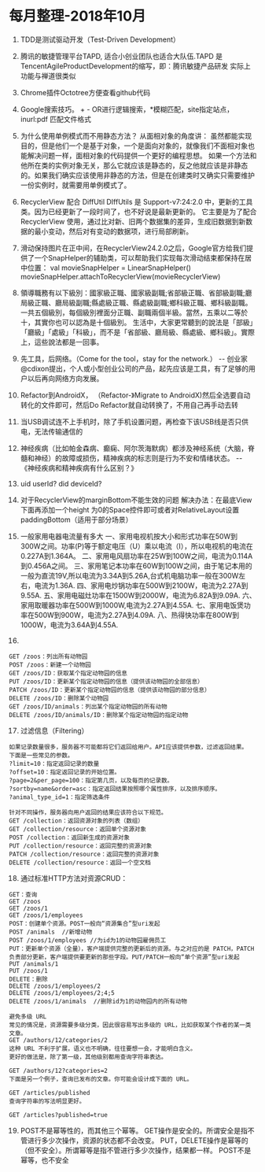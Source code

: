 # 每月整理-2018年10月

1. TDD是测试驱动开发（Test-Driven Development）

2. 腾讯的敏捷管理平台TAPD, 适合小创业团队也适合大队伍.TAPD 是TencentAgileProductDevelopment的缩写，即：腾讯敏捷产品研发
实际上功能与禅道很类似

3. Chrome插件Octotree方便查看github代码

4. Google搜索技巧。 + - OR进行逻辑搜索，*模糊匹配，site指定站点，inurl:pdf 匹配文件格式

5. 为什么使用单例模式而不用静态方法？
从面相对象的角度讲：
虽然都能实现目的，但是他们一个是基于对象，一个是面向对象的，就像我们不面相对象也能解决问题一样，面相对象的代码提供一个更好的编程思想。
如果一个方法和他所在类的实例对象无关，那么它就应该是静态的，反之他就应该是非静态的。如果我们确实应该使用非静态的方法，但是在创建类时又确实只需要维护一份实例时，就需要用单例模式了。

6. RecyclerView 配合 DiffUtil
DIffUtils 是 Support-v7:24:2.0 中，更新的工具类。因为已经更新了一段时间了，也不好说是最新更新的。
它主要是为了配合 RecyclerView 使用，通过比对新、旧两个数据集的差异，生成旧数据到新数据的最小变动，然后对有变动的数据项，进行局部刷新。

7. 滑动保持图片在正中间，在RecyclerView24.2.0之后，Google官方给我们提供了一个SnapHelper的辅助类，可以帮助我们实现每次滑动结束都保持在居中位置：
val movieSnapHelper = LinearSnapHelper()
movieSnapHelper.attachToRecyclerView(movieRecyclerView)

8. 領導職務有以下級別：國家級正職、國家級副職;省部級正職、省部級副職;廳局級正職、廳局級副職;縣處級正職、縣處級副職;鄉科級正職、鄉科級副職。一共五個級別，每個級別裡面分正職、副職兩個半級。當然，五乘以二等於十，其實你也可以認為是十個級別。
生活中，大家更常聽到的說法是「部級」「廳級」「處級」「科級」，而不是「省部級、廳局級、縣處級、鄉科級」。實際上，這些說法都是一回事。

9. 先工具，后网络。（Come for the tool，stay for the network.）
-- 创业家@cdixon提出，个人或小型创业公司的产品，起先应该是工具，有了足够的用户以后再向网络方向发展。

10. Refactor到AndroidX， （Refactor-》Migrate to AndroidX)然后全选要自动转化的文件即可，然后Do Refactor就自动转换了，不用自己再手动去转

11. 当USB调试连不上手机时，除了手机设置问题，再检查下该USB线是否只供电，无法传输通信的

12. 神经疾病（比如帕金森病、癫痫、阿尔茨海默病）都涉及神经系统（大脑，脊髓和神经）的故障或损伤，精神疾病的标志则是行为不安和情绪状态。
-- 《神经疾病和精神疾病有什么区别？》

13. uid userId?   did deviceId?

14. 对于RecyclerView的marginBottom不能生效的问题
解决办法：在最底View下面再添加一个height 为0的Space控件即可或者对RelativeLayout设置paddingBottom（适用于部分场景）

15. 一般家用电器电流量有多大
一、家用电视机按大小和形式功率在50W到300W之间。功率(P)等于额定电压（U）乘以电流（I），所以电视机的电流在0.227A到1.364A。
二、家用电风扇功率在25W到100W之间，电流为0.114A到0.456A之间。
三、家用笔记本功率在60W到100W之间，由于笔记本用的一般为直流19V,所以电流为3.34A到5.26A,台式机电脑功率一般在300W左右，电流为1.36A.
四、家用电炒锅功率在500W到2100W，电流为2.27A到9.55A.
五、家用电磁灶功率在1500W到2000W，电流为6.82A到9.09A.
六、家用取暖器功率在500W到1000W,电流为2.27A到4.55A.
七、家用电饭煲功率在500W到900W，电流为2.27A到4.09A.
八、热得快功率在800W到1000W，电流为3.64A到4.55A.

16. 
```
GET /zoos：列出所有动物园
POST /zoos：新建一个动物园
GET /zoos/ID：获取某个指定动物园的信息
PUT /zoos/ID：更新某个指定动物园的信息（提供该动物园的全部信息）
PATCH /zoos/ID：更新某个指定动物园的信息（提供该动物园的部分信息）
DELETE /zoos/ID：删除某个动物园
GET /zoos/ID/animals：列出某个指定动物园的所有动物
DELETE /zoos/ID/animals/ID：删除某个指定动物园的指定动物
```

17. 过滤信息（Filtering）
```
如果记录数量很多，服务器不可能都将它们返回给用户。API应该提供参数，过滤返回结果。
下面是一些常见的参数。
?limit=10：指定返回记录的数量
?offset=10：指定返回记录的开始位置。
?page=2&per_page=100：指定第几页，以及每页的记录数。
?sortby=name&order=asc：指定返回结果按照哪个属性排序，以及排序顺序。
?animal_type_id=1：指定筛选条件

针对不同操作，服务器向用户返回的结果应该符合以下规范。
GET /collection：返回资源对象的列表（数组）
GET /collection/resource：返回单个资源对象
POST /collection：返回新生成的资源对象
PUT /collection/resource：返回完整的资源对象
PATCH /collection/resource：返回完整的资源对象
DELETE /collection/resource：返回一个空文档
```

18. 通过标准HTTP方法对资源CRUD：
```
GET：查询
GET /zoos
GET /zoos/1
GET /zoos/1/employees
POST：创建单个资源。POST一般向“资源集合”型uri发起
POST /animals  //新增动物
POST /zoos/1/employees //为id为1的动物园雇佣员工
PUT：更新单个资源（全量），客户端提供完整的更新后的资源。与之对应的是 PATCH，PATCH 负责部分更新，客户端提供要更新的那些字段。PUT/PATCH一般向“单个资源”型uri发起
PUT /animals/1
PUT /zoos/1
DELETE：删除
DELETE /zoos/1/employees/2
DELETE /zoos/1/employees/2;4;5
DELETE /zoos/1/animals  //删除id为1的动物园内的所有动物
```
```
避免多级 URL
常见的情况是，资源需要多级分类，因此很容易写出多级的 URL，比如获取某个作者的某一类文章。
GET /authors/12/categories/2
这种 URL 不利于扩展，语义也不明确，往往要想一会，才能明白含义。
更好的做法是，除了第一级，其他级别都用查询字符串表达。

GET /authors/12?categories=2
下面是另一个例子，查询已发布的文章。你可能会设计成下面的 URL。

GET /articles/published
查询字符串的写法明显更好。

GET /articles?published=true
```


19. POST不是幂等性的，而其他三个幂等。
GET操作是安全的。所谓安全是指不管进行多少次操作，资源的状态都不会改变。
PUT，DELETE操作是幂等的（但不安全）。所谓幂等是指不管进行多少次操作，结果都一样。
POST不是幂等，也不安全